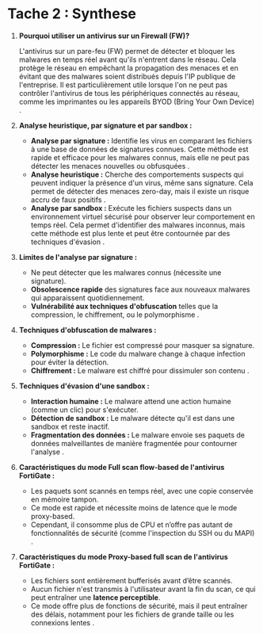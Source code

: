 # Tache 2 : Synthese

1. **Pourquoi utiliser un antivirus sur un Firewall (FW)?**

    L'antivirus sur un pare-feu (FW) permet de détecter et bloquer les malwares en temps réel avant qu'ils n'entrent dans le réseau. Cela protège le réseau en empêchant la propagation des menaces et en évitant que des malwares soient distribués depuis l'IP publique de l'entreprise. Il est particulièrement utile lorsque l'on ne peut pas contrôler l'antivirus de tous les périphériques connectés au réseau, comme les imprimantes ou les appareils BYOD (Bring Your Own Device) .

2. **Analyse heuristique, par signature et par sandbox :**

    - **Analyse par signature :** Identifie les virus en comparant les fichiers à une base de données de signatures connues. Cette méthode est rapide et efficace pour les malwares connus, mais elle ne peut pas détecter les menaces nouvelles ou obfusquées .
    - **Analyse heuristique :** Cherche des comportements suspects qui peuvent indiquer la présence d'un virus, même sans signature. Cela permet de détecter des menaces zero-day, mais il existe un risque accru de faux positifs .
    - **Analyse par sandbox :** Exécute les fichiers suspects dans un environnement virtuel sécurisé pour observer leur comportement en temps réel. Cela permet d'identifier des malwares inconnus, mais cette méthode est plus lente et peut être contournée par des techniques d'évasion .

3. **Limites de l'analyse par signature :**

    - Ne peut détecter que les malwares connus (nécessite une signature).
    - **Obsolescence rapide** des signatures face aux nouveaux malwares qui apparaissent quotidiennement.
    - **Vulnérabilité aux techniques d'obfuscation** telles que la compression, le chiffrement, ou le polymorphisme .

4. **Techniques d'obfuscation de malwares :**

    - **Compression :** Le fichier est compressé pour masquer sa signature.
    - **Polymorphisme :** Le code du malware change à chaque infection pour éviter la détection.
    - **Chiffrement :** Le malware est chiffré pour dissimuler son contenu .

5. **Techniques d'évasion d'une sandbox :**

    - **Interaction humaine :** Le malware attend une action humaine (comme un clic) pour s'exécuter.
    - **Détection de sandbox :** Le malware détecte qu'il est dans une sandbox et reste inactif.
    - **Fragmentation des données :** Le malware envoie ses paquets de données malveillantes de manière fragmentée pour contourner l'analyse .

6. **Caractéristiques du mode Full scan flow-based de l'antivirus FortiGate :**

    - Les paquets sont scannés en temps réel, avec une copie conservée en mémoire tampon.
    - Ce mode est rapide et nécessite moins de latence que le mode proxy-based.
    - Cependant, il consomme plus de CPU et n’offre pas autant de fonctionnalités de sécurité (comme l'inspection du SSH ou du MAPI) .

7. **Caractéristiques du mode Proxy-based full scan de l'antivirus FortiGate :**

    - Les fichiers sont entièrement bufferisés avant d’être scannés.
    - Aucun fichier n'est transmis à l'utilisateur avant la fin du scan, ce qui peut entraîner une **latence perceptible**.
    - Ce mode offre plus de fonctions de sécurité, mais il peut entraîner des délais, notamment pour les fichiers de grande taille ou les connexions lentes .